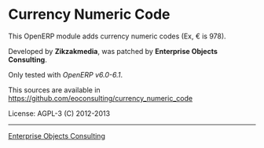 Currency Numeric Code
=====================

This OpenERP module adds currency numeric codes (Ex, € is 978).

Developed by **Zikzakmedia**, was patched by **Enterprise Objects Consulting**.

Only tested with *OpenERP v6.0-6.1*.

This sources are available in https://github.com/eoconsulting/currency_numeric_code

License: AGPL-3
(C) 2012-2013

__________

[Enterprise Objects Consulting](http://www.eoconsulting.com.ar)

